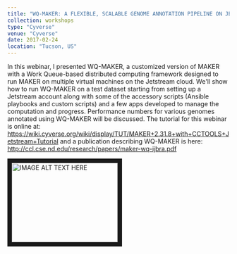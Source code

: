 ```yaml
---
title: "WQ-MAKER: A FLEXIBLE, SCALABLE GENOME ANNOTATION PIPELINE ON JESTREAM CLOUD"
collection: workshops
type: "Cyverse"
venue: "Cyverse"
date: 2017-02-24
location: "Tucson, US"
---
```


In this webinar, I presented WQ-MAKER, a customized version of MAKER with a Work Queue-based distributed computing framework designed to run MAKER on multiple virtual machines on the Jetstream cloud. We'll show how to run WQ-MAKER on a test dataset starting from setting up a Jetstream account along with some of the accessory scripts (Ansible playbooks and custom scripts) and a few apps developed to manage the computation and progress. Performance numbers for various genomes annotated using WQ-MAKER will be discussed. The tutorial for this webinar is online at: https://wiki.cyverse.org/wiki/display/TUT/MAKER+2.31.8+with+CCTOOLS+Jetstream+Tutorial and a publication describing WQ-MAKER is here: http://ccl.cse.nd.edu/research/papers/maker-wq-ijbra.pdf

<!-- [![WQ-MAKER webinar](https://img.youtube.com/vi/BNBX_9s7LFQ/0.jpg)](https://www.youtube.com/watch?v=BNBX_9s7LFQ) -->

<a href="http://www.youtube.com/watch?feature=player_embedded&v=P7ePIzrEhDg" target="_blank"><img src="http://img.youtube.com/vi/P7ePIzrEhDg/0.jpg" 
alt="IMAGE ALT TEXT HERE" width="240" height="180" align="center" border="10" /></a>

<!-- https://www.youtube.com/watch?v=BNBX_9s7LFQ -->
